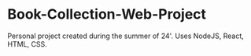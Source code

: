 # Book-Collection-Web-Project
Personal project created during the summer of 24'. Uses NodeJS, React, HTML, CSS.
